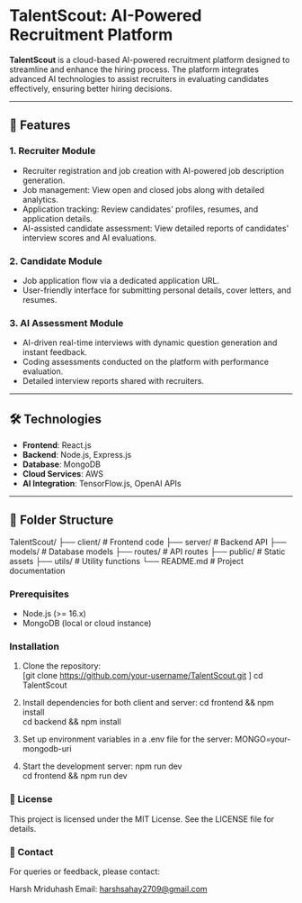 # TalentScout: AI-Powered Recruitment Platform  

**TalentScout** is a cloud-based AI-powered recruitment platform designed to streamline and enhance the hiring process. The platform integrates advanced AI technologies to assist recruiters in evaluating candidates effectively, ensuring better hiring decisions.  

---

## 🚀 Features  

### 1. **Recruiter Module**  
- Recruiter registration and job creation with AI-powered job description generation.  
- Job management: View open and closed jobs along with detailed analytics.  
- Application tracking: Review candidates' profiles, resumes, and application details.  
- AI-assisted candidate assessment: View detailed reports of candidates' interview scores and AI evaluations.  

### 2. **Candidate Module**  
- Job application flow via a dedicated application URL.  
- User-friendly interface for submitting personal details, cover letters, and resumes.  

### 3. **AI Assessment Module**  
- AI-driven real-time interviews with dynamic question generation and instant feedback.  
- Coding assessments conducted on the platform with performance evaluation.  
- Detailed interview reports shared with recruiters.  

---

## 🛠️ Technologies  

- **Frontend**: React.js  
- **Backend**: Node.js, Express.js  
- **Database**: MongoDB  
- **Cloud Services**: AWS  
- **AI Integration**: TensorFlow.js, OpenAI APIs  

---

## 📂 Folder Structure  

TalentScout/ ├── client/ # Frontend code
├── server/ # Backend API
├── models/ # Database models
├── routes/ # API routes
├── public/ # Static assets
├── utils/ # Utility functions
└── README.md # Project documentation

### Prerequisites  

- Node.js (>= 16.x)  
- MongoDB (local or cloud instance)  

### Installation  

1. Clone the repository:  
   [git clone https://github.com/your-username/TalentScout.git  ]
   cd TalentScout
   
2. Install dependencies for both client and server:
   cd frontend && npm install  
   cd backend && npm install
   
3. Set up environment variables in a .env file for the server:
   MONGO=your-mongodb-uri  

4. Start the development server:
   npm run dev  
   cd frontend && npm run dev
    
### 📄 License
This project is licensed under the MIT License. See the LICENSE file for details.

### 📧 Contact
For queries or feedback, please contact:

Harsh Mriduhash
Email: harshsahay2709@gmail.com
